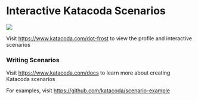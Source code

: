 # Interactive Katacoda Scenarios

[![](http://shields.katacoda.com/katacoda/dot-frost/count.svg)](https://www.katacoda.com/dot-frost "Get your profile on Katacoda.com")

Visit https://www.katacoda.com/dot-frost to view the profile and interactive scenarios

### Writing Scenarios
Visit https://www.katacoda.com/docs to learn more about creating Katacoda scenarios

For examples, visit https://github.com/katacoda/scenario-example
